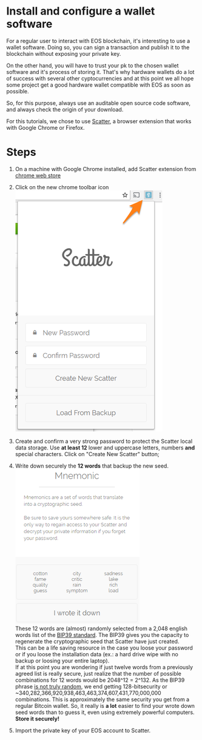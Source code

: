 # Install and configure a wallet software

For a regular user to interact with EOS blockchain, it's interesting to use a wallet software. Doing
so, you can sign a transaction and publish it to the blockchain without exposing your private key.

On the other hand, you will have to trust your pk to the chosen wallet software and it's process of storing it. That's why hardware wallets do a lot of success with several other cyptocurrencies and at this point we all hope some project get a good hardware wallet compatible with EOS as soon as possible.

So, for this purpose, always use an auditable open source code software, and always check the origin of your download. 

For this tutorials, we chose to use [Scatter](https://github.com/EOSEssentials/Scatter), a browser extension that works with Google Chrome or Firefox.

# Steps

1. On a machine with Google Chrome installed, add Scatter extension from [chrome web store](https://chrome.google.com/webstore/detail/scatter/ammjpmhgckkpcamddpolhchgomcojkle)

2. Click on the new chrome toolbar icon  
![Scatter initial screen](img/tut-01-scatter-ini.png)

3. Create and confirm a very strong password to protect the Scatter local data storage. Use **at least 12** lower and uppercase letters, numbers **and** special characters. Click on "Create New Scatter" button;

4. Write down securely the **12 words** that backup the new seed.  
![Scatter mnemonic 12 words](img/tut-01-scatter-mnemonic.png)  
These 12 words are (almost) randomly selected from a 2,048 english words list of the [BIP39 standard](https://en.bitcoin.it/wiki/Mnemonic_phrase). The BIP39 gives you the capacity to regenerate the cryptographic seed that Scatter have just created.  
This can be a life saving resource in the case you loose your password or if you loose the installation data (ex.: 
a hard drive wipe with no backup or loosing your entire laptop).  
If at this point you are wondering if just twelve words from a previously agreed list is really secure, just realize that the number of possible combinations for 12 words would be 2048^12 = 2^132. As the BIP39 phrase [is not truly random](https://github.com/bitcoin/bips/blob/master/bip-0039.mediawiki#Generating_the_mnemonic), we end getting 128-bitsecurity or ~340,282,366,920,938,463,463,374,607,431,770,000,000 combinations. This is approximately the same security you get from a regular Bitcoin wallet. So, it really is **a lot** easier to find your wrote down seed words than to guess it, even using extremely powerful computers. **Store it securely!** 

5. Import the private key of your EOS account to Scatter.
